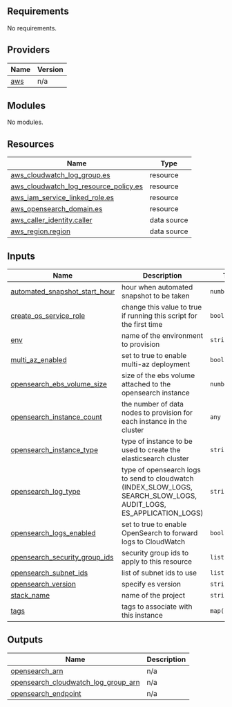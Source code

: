 <!-- BEGIN_TF_DOCS -->
## Requirements

No requirements.

## Providers

| Name | Version |
|------|---------|
| <a name="provider_aws"></a> [aws](#provider\_aws) | n/a |

## Modules

No modules.

## Resources

| Name | Type |
|------|------|
| [aws_cloudwatch_log_group.es](https://registry.terraform.io/providers/hashicorp/aws/latest/docs/resources/cloudwatch_log_group) | resource |
| [aws_cloudwatch_log_resource_policy.es](https://registry.terraform.io/providers/hashicorp/aws/latest/docs/resources/cloudwatch_log_resource_policy) | resource |
| [aws_iam_service_linked_role.es](https://registry.terraform.io/providers/hashicorp/aws/latest/docs/resources/iam_service_linked_role) | resource |
| [aws_opensearch_domain.es](https://registry.terraform.io/providers/hashicorp/aws/latest/docs/resources/opensearch_domain) | resource |
| [aws_caller_identity.caller](https://registry.terraform.io/providers/hashicorp/aws/latest/docs/data-sources/caller_identity) | data source |
| [aws_region.region](https://registry.terraform.io/providers/hashicorp/aws/latest/docs/data-sources/region) | data source |

## Inputs

| Name | Description | Type | Default | Required |
|------|-------------|------|---------|:--------:|
| <a name="input_automated_snapshot_start_hour"></a> [automated\_snapshot\_start\_hour](#input\_automated\_snapshot\_start\_hour) | hour when automated snapshot to be taken | `number` | `23` | no |
| <a name="input_create_os_service_role"></a> [create\_os\_service\_role](#input\_create\_os\_service\_role) | change this value to true if running this script for the first time | `bool` | `false` | no |
| <a name="input_env"></a> [env](#input\_env) | name of the environment to provision | `string` | n/a | yes |
| <a name="input_multi_az_enabled"></a> [multi\_az\_enabled](#input\_multi\_az\_enabled) | set to true to enable multi-az deployment | `bool` | n/a | yes |
| <a name="input_opensearch_ebs_volume_size"></a> [opensearch\_ebs\_volume\_size](#input\_opensearch\_ebs\_volume\_size) | size of the ebs volume attached to the opensearch instance | `number` | `200` | no |
| <a name="input_opensearch_instance_count"></a> [opensearch\_instance\_count](#input\_opensearch\_instance\_count) | the number of data nodes to provision for each instance in the cluster | `any` | n/a | yes |
| <a name="input_opensearch_instance_type"></a> [opensearch\_instance\_type](#input\_opensearch\_instance\_type) | type of instance to be used to create the elasticsearch cluster | `string` | `"t3.medium.elasticsearch"` | no |
| <a name="input_opensearch_log_type"></a> [opensearch\_log\_type](#input\_opensearch\_log\_type) | type of opensearch logs to send to cloudwatch (INDEX\_SLOW\_LOGS, SEARCH\_SLOW\_LOGS, AUDIT\_LOGS, ES\_APPLICATION\_LOGS) | `string` | `"INDEX_SLOW_LOGS"` | no |
| <a name="input_opensearch_logs_enabled"></a> [opensearch\_logs\_enabled](#input\_opensearch\_logs\_enabled) | set to true to enable OpenSearch to forward logs to CloudWatch | `bool` | `true` | no |
| <a name="input_opensearch_security_group_ids"></a> [opensearch\_security\_group\_ids](#input\_opensearch\_security\_group\_ids) | security group ids to apply to this resource | `list(string)` | n/a | yes |
| <a name="input_opensearch_subnet_ids"></a> [opensearch\_subnet\_ids](#input\_opensearch\_subnet\_ids) | list of subnet ids to use | `list(string)` | n/a | yes |
| <a name="input_opensearch_version"></a> [opensearch\_version](#input\_opensearch\_version) | specify es version | `string` | `"OpenSearch_1.2"` | no |
| <a name="input_stack_name"></a> [stack\_name](#input\_stack\_name) | name of the project | `string` | n/a | yes |
| <a name="input_tags"></a> [tags](#input\_tags) | tags to associate with this instance | `map(string)` | n/a | yes |

## Outputs

| Name | Description |
|------|-------------|
| <a name="output_opensearch_arn"></a> [opensearch\_arn](#output\_opensearch\_arn) | n/a |
| <a name="output_opensearch_cloudwatch_log_group_arn"></a> [opensearch\_cloudwatch\_log\_group\_arn](#output\_opensearch\_cloudwatch\_log\_group\_arn) | n/a |
| <a name="output_opensearch_endpoint"></a> [opensearch\_endpoint](#output\_opensearch\_endpoint) | n/a |
<!-- END_TF_DOCS -->